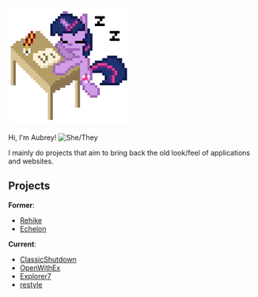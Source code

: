![twilight](twilight.gif)

Hi, I'm Aubrey! ![She/They](https://img.shields.io/badge/%E2%99%80-she%2Fthey-blueviolet)

I mainly do projects that aim to bring back the old look/feel of applications and websites.

## Projects

**Former**:
* [Rehike](https://github.com/Rehike/Rehike)
* [Echelon](https://github.com/echelon-theme/echelon)

**Current**:
* [ClassicShutdown](https://github.com/aubymori/ClassicShutdown)
* [OpenWithEx](https://github.com/aubymori/OpenWithEx)
* [Explorer7](https://github.com/explorer7-team/source)
* [restyle](https://github.com/aubymori/restyle)